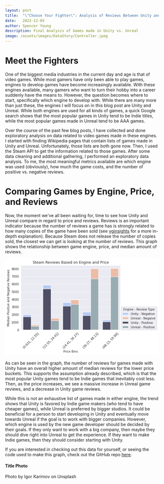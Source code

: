 ```yaml
---
layout: post
title:  "\"Choose Your Fighter\": Analysis of Reviews Between Unity and Unreal Engines"
date:   2022-12-05
author: Spencer Young
description: Final Analysis of Games made in Unity vs. Unreal
image: /assets/images/DataStory/Controller.jpeg
---
```


# Meet the Fighters

One of the biggest media industries in the current day and age is that of video games. While most gamers have only been able to play games, engines to develop games have become increasingly available. With these engines available, many gamers who want to turn their hobby into a career suddenly have the means to. However, the question becomes where to start, specifically which engine to develop with. While there are many more than just these, the engines I will focus on in this blog post are Unity and Unreal. While both engines are used for all kinds of games, a quick Google search shows that the most popular games in Unity tend to be Indie titles, while the most popular games made in Unreal tend to be AAA games.  

Over the course of the past few blog posts, I have collected and done exploratory analysis on data related to video games made in these engines. I started with finding Wikipedia pages that contain lists of games made in Unity and Unreal. Unfortunately, those lists are both gone now. Then, I used the Steam API to get the information related to those games. After some data cleaning and additional gathering, I performed an exploratory data analysis. To me, the most meaningful metrics available are which engine was used (obviously), how much the game costs, and the number of positive vs. negative reviews. 


# Comparing Games by Engine, Price, and Reviews

Now, the moment we've all been waiting for, time to see how Unity and Unreal compare in regard to price and reviews. Reviews is an important indicator because the number of reviews a game has is strongly related to how many copies of the game have been sold (see [vginsights](https://vginsights.com/insights/article/how-to-estimate-steam-video-game-sales) for a more in-depth explanation). Because Steam does not release the number of copies sold, the closest we can get is looking at the number of reviews. This graph shows the relationship between game engine, price, and median amount of reviews.

![Figure](https://github.com/SpencerYoung66/stat386-projects/raw/main/assets/images/DataStory/PriceEngineReviewGraph.png)

As can be seen in the graph, the number of reviews for games made with Unity have an overall higher amount of median reviews for the lower price buckets. This supports the assumption already described, which is that the most popular Unity games tend to be Indie games that inevitably cost less. Then, as the price increases, we see a massive increase in Unreal game reviews, and a decrease in Unity game reviews. 

While this is not an exhaustive list of games made in either engine, the trend shows that Unity is favored by Indie game makers (who tend to have cheaper games), while Unreal is preferred by bigger studios. It could be beneficial for a person to start developing in Unity and eventually move towards Unreal if the goal is to work with bigger companies. However, which engine is used by the new game developer should be decided by their goals. If they only want to work with a big company, then maybe they should dive right into Unreal to get the experience. If they want to make Indie games, then they should consider starting with Unity. 

If you are interested in checking out this data for yourself, or seeing the code used to make this graph, check out the GitHub repo [here](https://github.com/SpencerYoung66/UnityUnrealSteamData).


#### Title Photo
Photo by Igor Karimov on Unsplash
  
  



